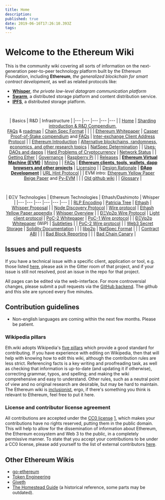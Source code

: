 ```yaml
---
title: Home
description: 
published: true
date: 2019-06-16T17:26:10.393Z
tags: 
---
```


# Welcome to the Ethereum Wiki
This is the community wiki covering all sorts of information on the next-generation peer-to-peer technology platform built by the Ethereum Foundation, including **Ethereum**, _the generalized blockchain for smart contract development_, as well as related protocols like:
* **[Whisper](Whisper-pages)**, _the private low-level datagram communication platform_
* **[Swarm](http://swarm-gateways.net/bzz:/theswarm.eth/)**, a distributed storage platform and content distribution service.
* **[IPFS](https://ipfs.io)**, a distributed storage platform.


<br/>

<div align="center">

| Basics  	|   R&amp;D	| Infrastructure  	|
|---	|---	|---	|---	|---	|
| [Home](/)  	| [Sharding introduction &amp; R&amp;D Compendium](sharding-introduction-r-d-compendium),<br/>[FAQs](Sharding-FAQs) &amp; [roadmap](Sharding-roadmap)  	| [Chain Spec Format](ethereum-chain-spec-format)  	|   	|   	|
|  [Ethereum Whitepaper](white-Paper) 	|  [Casper Proof-of-Stake compendium](casper-proof-of-stake-compendium) and [FAQs](proof-of-stake-faqs) 	| [Inter-exchange Client Address Protocol](inter-exchange-client-address-protocol-icap)  		|
| [Ethereum Introduction](ethereum-introduction)  	| [Alternative blockchains, randomness,<br/>economics, and other research topics](Alternative-blockchains,-randomness,-economics,-and-other-research-topics)  	| [NatSpec Determination](natspec-determination)  	|
| [Uses: DAOs and dapps](decentralized-apps-(dapps)) | [Hard Problems of Cryptocurrency](problems) | [Network Status](Network-Status) |
| [Getting Ether](getting-ether) | [Governance](governance-compendium) | [Raspberry Pi](en/raspberry-pi-instructions) |
| [Releases](releases) | **[Ethereum Virtual Machine (EVM)](ethereum-virtual-machine-(evm)-awesome-list)** | [Mining](mining) |
| [FAQs](FAQs) | **[Ethereum clients, tools, wallets, dapp<br/>browsers and other projects](Clients,-tools,-dapp-browsers,-wallets-and-other-projects)** | [Licensing](Licensing) |
| [Design Rationale](design-rationale) | **[ÐApp Development](dapp-development)** | [URL Hint Protocol](url-hint-Protocol) |
| EVM intro: [Ethereum Yellow Paper](https://ethereum.github.io/yellowpaper/paper.pdf) <br/> [Beige Paper](https://github.com/chronaeon/beigepaper) and [Py-EVM](https://github.com/ethereum/py-evm) |  | 
| [Old github wiki](https://github.com/ethereum/ethereum.org/wiki) |
| [Glossary](Glossary) |

<br/>

| ÐΞV Technologies  	|   Ethereum Technologies	| Ethash/Dashimoto |  Whisper |
|---	|---	|---	|---	|---	|--- |
| [RLP Encoding](rlp) | [Patricia Tree](patricia-tree) | [Ethash](ethash) | [Whisper Proposal](whisper) |
| [Node Discovery Protocol](node-discovery-protocol) |  [Wire protocol](ethereum-wire-protocol) | [Ethash Yellow Paper appendix](https://ethereum.github.io/yellowpaper/paper.pdf#appendix.J) | [Whisper Overview](Whisper-Overview) |
| [ÐΞVp2p Wire Protocol](%C3%90%CE%9EVp2p-wire-protocol) | [Light client protocol](light-client-protocol) | [PoC-2 Whitepaper](whisper-poc-2-protocol-spec) | [PoC-1 Wire protocol](Whisper-Wire-Protocol) |
| [ÐΞVp2p Whitepaper](libp2p-whitepaper) (WiP)  | [Subtleties](Subtleties) | | [PoC-2 Wire protocol](whisper-poc-2-wire-protocol) |
| [Web3 Secret Storage](web3-secret-storage-definition) | [Solidity Documentation](https://solidity.readthedocs.io/en/latest/) |  |
| [libp2p](https://libp2p.io/) | [NatSpec Format](ethereum-natural-specification-format) |
| | [Contract ABI](ethereum-contract-abi) | 
| | [Bad Block Reporting](bad-block-reporting) | 
| |  [Bad Chain Canary](bad-chain-canary) |

</div>



## Issues and pull requests

If you have a technical issue with a specific client, application or tool, e.g. those listed [here](Clients,-tools,-dapp-browsers,-wallets-and-other-projects), please ask in the Gitter room of that project, and if your issue is still not resolved, post an issue in the repo for that project.

All pages can be edited via the web-interface.  For more controversial changes, please submit a pull requests via the [GitHub backend](https://github.com/ethresearch/eth-wiki).  The github and this site are synced every five minutes.

## Contribution guidelines

* Non-english languages are coming within the next few months.  Please be patient.

### Wikipedia pillars

Eth.wiki adopts Wikipedia's [five pillars](https://en.wikipedia.org/wiki/Wikipedia:Five_pillars) which provide a good standard for contributing. If you have experience with editing on Wikipedia, then that will help with knowing how to edit this wiki, although the contribution rules are less strict. Referencing facts is a key writing and proofreading task, as well as checking that information is up-to-date (and updating it if otherwise), correcting grammar, typos, and spelling; and making the wiki comprehensive and easy to understand. Other rules, such as a neutral point of view and no original research are desirable, but may be hard to maintain.  The Ethereum wiki is [inclusionist](https://en.wikipedia.org/wiki/Deletionism_and_inclusionism_in_Wikipedia), ergo, if there's something you think is relevant to Ethereum, feel free to put it here.


### License and contributor license agreement

All contributions are accepted under the [CC0 license](https://creativecommons.org/publicdomain/zero/1.0/legalcode) [1](https://creativecommons.org/share-your-work/public-domain/cc0/),  which makes your contributions have no rights reserved, putting them in the public domain. This will help to allow for the dissemination of information about Ethereum, the Ethereum ecosystem and Web 3 to the public, in a completely permissive manner. To state that you accept your contributions to be under a CC0 license, please add yourself to the list of external contributors [here](CC0-license#list-of-contributors).

## Other Ethereum Wikis

* [go-ethereum](https://github.com/ethereum/go-ethereum/wiki)
* [Token Engineering](http://tokenengineering.net/)
* [Giveth](https://wiki.giveth.io/)
* [The Homestead Guide](http://ethdocs.org/en/latest/) (a historical reference, some parts may be outdated).

